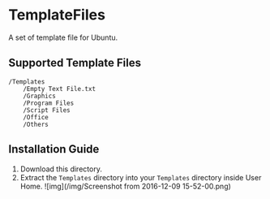 # TemplateFiles
A set of template file for Ubuntu.

## Supported Template Files
```
/Templates
    /Empty Text File.txt
    /Graphics
    /Program Files
    /Script Files
    /Office
    /Others
```

## Installation Guide
1. Download this directory.
1. Extract the `Templates` directory into your `Templates` directory inside User Home.
![img](/img/Screenshot from 2016-12-09 15-52-00.png)
